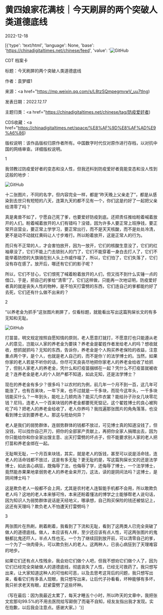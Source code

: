 # 黄四娘家花满枝｜今天刷屏的两个突破人类道德底线

2022-12-18

[{'type': 'text/html', 'language': None, 'base': 'https://chinadigitaltimes.net/chinese/feed', 'value': '![GitHub](https://chinadigitaltimes.net/chinese/files/2022/12/Screen-Shot-2022-12-17-at-10.25.36-PM-768x513.png)

CDT 档案卡

标题：今天刷屏的两个突破人类道德底线

作者：袁梦蝶1

来源：<a href="https://mp.weixin.qq.com/s/L8tzSQmpegmvwV_uu7tIng)

发表日期：2022.12.17

主题归类：<a href="https://chinadigitaltimes.net/chinese/tag/防疫爱好者)

CDS收藏：<a href="https://chinadigitaltimes.net/space/%E8%AF%9D%E8%AF%AD%E9%A6%86)

版权说明：该作品版权归原作者所有。中国数字时代仅对原作进行存档，以对抗中国的网络审查。详细版权说明。





1

我领教过防疫爱好者的变态和没人性，但我还料到防疫爱好者竟能变态和没人性到这般的地步：

![GitHub](https://chinadigitaltimes.net/chinese/files/2022/12/post-691001-639eb21c5bb31.)

十二张图片，不同的名字，但内容完全一样，都是“昨天晚上父亲走了”，都是从感染到去世只有短短的八天，连第九天的都不见有一个，你们这是约好了一起把父亲给清零了吗？

真是禽兽不如了，宁愿自己死了爹，也要爱好防疫到底。还把责任推给盼着喊着放开的人们。盼着喊着放开的人们有错吗？没错，因为许多人要正常上班挣钱，要正常开店营业，要正常上学学习，要正常出行，而不是天天核酸，而不是处处冷清，更不是动不动就红黄码让人寸步难行。所以盼着放开，这是正常人的行为。

而只有不正常的人，才会害怕放开，因为一放开，它们的核酸生意没了，它们的红袖章没了，它们不能上门去锁别人的门了，它们不能穿着一身白去打人了，它们不能举着防控的大旗骑在别人头上作威作福了，所以，它们怕了，它们失落了，它们没有存在感了。放开后，哪还有它们的影子呢？

所以，它们不甘心，它们恨死了喊着盼着放开的人们，但又找不到什么实锤一点的借口，于是，把自己的爹给“清零”了。它们这样做，只能再一次地证明，防疫爱好者真的就是丧失人性的物种，是不怕天打雷劈的东西，它们连自己的爹都能约好了去死，它们还有什么做不出来的？

2

“以养老金为抓手”这张图片刷屏了，仅看标题，就能看出写出这篇狗屎长文的有多无知和无耻。

![GitHub](https://chinadigitaltimes.net/chinese/files/2022/12/post-691001-639eb21c6bf0c.)

打苗苗，明文规定按照自愿知情的原则，老人愿意打就打，不愿意打也只能遵从老人的意见，岂能以人家的养老金为要挟？养老金是翟姓作者发给老人的吗？想收就收，想抓就抓吗？无知的东西，告诉你，养老金是个人购买养老保险的收益，注意重点两个字，是个人，也就是老人自己的，而不是你丫的法学博士的。当然，如果你家的老人若是不听你的话，你尽可天良丧尽地把你家老人的养老金给收了给抓了，但别人家老人的养老金，凭什么和打疫苗捆绑在一起？凭什么不打疫苗就被收走？连养老金是老人的个人财产都不知道，如此无知，还是法学博士？

现在的养老金有多少？很多吗？以农村的为例，前几年一个月不到一百，这几年可能涨了，也有百来块，一年下来，也不过就是一千多块，而现今这年头，一千多块钱能买什么？一年到头，能吃上几顿肉汤？能买几件衣裳？能给孙子孙女几块零花钱？尼玛，连老人一个百来块钱的养老金都要死死惦记，这个翟姓博士的良心被狗吃了吗？把老人的养老金给收了，老人你养吗？我找遍那张图片的角角落落，也没看到博士谈到要养老人。那这与抢劫何异？

老人是我们的弱势群体，连弱势群体的钱都不放过，可见博士真的知道没钱了，但没钱，可以找你自己开刀，把你的全部家产贡献上，再把你全家人捐赠出去，因为你只能给你和你全家出馊主意、出天打雷劈的坏点子，但不能要求别人家的老人把打苗和养老金绑在一起。

无耻啊无耻，一个月百来块钱，其实，就是老人的饭钱，甚至可以说是活命钱，连老人的活命钱都不放过，这是有多无耻？更无耻的是，写这篇狗屎长文的还是法学博士，如此丧心病狂，既侮辱了法，也侮辱了学，还侮辱了博士，一个法学博士，竟然能赤果果地拿弱势老人的养老金来开刀，这法，读的是阴间法吗？这博士，是阴间博士吗？

这是欺负老人一般都不会上网，尤其是农村老人连智能手机都不会用，所以敢欺负老人吗？这地的老人本来够可怜，本来还盼着懂法的博学之士能够帮老人说句话，因为知识人为弱势群体说话是天经地义，哪承想，自己购买保险的钱还被惦记上，这还有天理吗？欺负老人不怕遭天打雷劈吗？

3

两张图片在热刷，刷着刷着，我看到了下流和无耻，看到了这两类人已完全突破了做人的道德底线。做人，本应该有人样，至少还应该有点人性，可这两张图片的鬼魅都比鬼还吓人，半点人性也无。一个为了继续回到放开前，可以清零自己的爹，一个为了一块肉骨头，可以欺负别人的老人。这两种人，已丧心病狂到了天理难容的地步。

如果它们还有点人性残余，我会劝它们做个人吧，但我不想劝它们做个人了，因为它们已经完全突破做人的道德底线，彻底丧失了人性，已经无可救药了。我只想写出来，让大家知道这种人的可怕和可恶，以及去思考这背后的问题，我只想写出来，看看它们有多丢人现眼，我只想写出来，让后代子孙看看，坏种能够有多坏，我只祈求老天有眼，赶紧雷劈了这些坏种。

（写在最后：因为我最近太累了，每天才睡五个小时，所以昨天的文章中，我把张文宏那句99.5%的不用去医院给写颠倒了而毫不自知，经友友指出我才发现。实在抱歉，以后我会注意点。感谢大家。）'}]